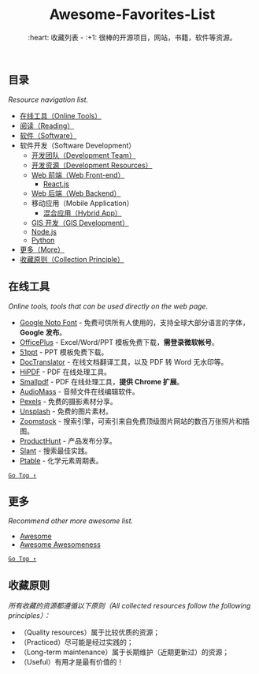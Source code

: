 <div align="center">
  <h1>Awesome-Favorites-List</h1>

  <p>:heart: 收藏列表 - :+1: 很棒的开源项目，网站，书籍，软件等资源。</p>
</div>

<br />

## 目录

*Resource navigation list.*

- [在线工具（Online Tools）](#在线工具)
- [阅读（Reading）](awesome-reading.md)
- [软件（Software）](awesome-software.md)
- 软件开发（Software Development）
  - [开发团队（Development Team）](awesome-dev-team.md)
  - [开发资源（Development Resources）](awesome-dev-resource.md)
  - [Web 前端（Web Front-end）](awesome-web-front-end.md)
    - [React.js](awesome-reactjs.md)
  - [Web 后端（Web Backend）](awesome-web-back-end.md)
  - 移动应用（Mobile Application）
    - [混合应用（Hybrid App）](awesome-hybrid-app.md)
  - [GIS 开发（GIS Development）](awesome-gis.md)
  - [Node.js](awesome-nodejs.md)
  - [Python](awesome-python.md)
- [更多（More）](#更多)
- [收藏原则（Collection Principle）](#收藏原则)

## 在线工具

*Online tools, tools that can be used directly on the web page.*

- [Google Noto Font](https://www.google.com/get/noto/) - 免费可供所有人使用的，支持全球大部分语言的字体，**Google 发布**。
- [OfficePlus](http://www.officeplus.cn/) - Excel/Word/PPT 模板免费下载，**需登录微软帐号**。
- [51ppt](http://www.51pptmoban.com/) - PPT 模板免费下载。
- [DocTranslator](https://www.onlinedoctranslator.com/zh-CN/) - 在线文档翻译工具，以及 PDF 转 Word 无水印等。
- [HiPDF](https://www.hipdf.com/) - PDF 在线处理工具。
- [Smallpdf](https://smallpdf.com/cn) - PDF 在线处理工具，**提供 Chrome 扩展**。
- [AudioMass](https://audiomass.co/) - 音频文件在线编辑软件。
- [Pexels](https://www.pexels.com/zh-cn/) - 免费的摄影素材分享。
- [Unsplash](https://unsplash.com/) - 免费的图片素材。
- [Zoomstock](https://zoomstock.com/) - 搜索引擎，可索引来自免费顶级图片网站的数百万张照片和插图。
- [ProductHunt](https://www.producthunt.com/) - 产品发布分享。
- [Slant](https://www.slant.co/) - 搜索最佳实践。
- [Ptable](https://ptable.com/?lang=zh) - 化学元素周期表。

[`Go Top ↑`](#awesome-favorites-list)

## 更多

*Recommend other more awesome list.*

- [Awesome](https://github.com/sindresorhus/awesome)
- [Awesome Awesomeness](https://github.com/bayandin/awesome-awesomeness)

[`Go Top ↑`](#awesome-favorites-list)

## 收藏原则

*所有收藏的资源都遵循以下原则（All collected resources follow the following principles）：*

- （Quality resources）属于比较优质的资源；
- （Practiced）尽可能是经过实践的；
- （Long-term maintenance）属于长期维护（近期更新过）的资源；
- （Useful）有用才是最有价值的！
